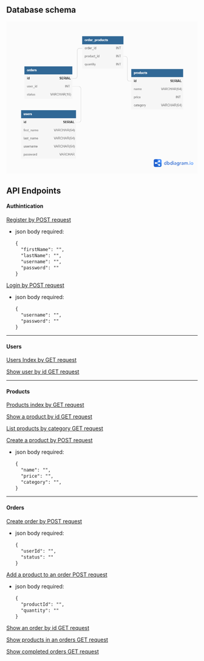 ## Database schema

![Database schema](/schema.png)

## API Endpoints

#### Authintication

[Register by POST request](http://localhost:3000/api/user/register)

- json body required:

  ```
  {
    "firstName": "",
    "lastName": "",
    "username": "",
    "password": ""
  }
  ```

[Login by POST request](http://localhost:3000/api/user/login)

- json body required:

  ```
  {
    "username": "",
    "password": ""
  }
  ```

---

#### Users

[Users Index by GET request](http://localhost:3000/api/users)

[Show user by id GET request](http://localhost:3000/api/users/show/:id)

---

#### Products

[Products index by GET request](http://localhost:3000/api/products/login)

[Show a product by id GET request](http://localhost:3000/api/products/show/:id)

[List products by category GET request](http://localhost:3000/api/products/category)

[Create a product by POST request](http://localhost:3000/api/products/create)

- json body required:

  ```
  {
    "name": "",
    "price": "",
    "category": "",
  }
  ```

---

#### Orders

[Create order by POST request](http://localhost:3000/api/orders/create)

- json body required:

  ```
  {
    "userId": "",
    "status": ""
  }
  ```

[Add a product to an order POST request](http://localhost:3000/api/orders/:id/add)

- json body required:

  ```
  {
    "productId": "",
    "quantity": ""
  }
  ```

[Show an order by id GET request](http://localhost:3000/api/orders/show/:id)

[Show products in an orders GET request](http://localhost:3000/api/orders/:id/products)

[Show completed orders GET request](http://localhost:3000/api/orders/completed)
